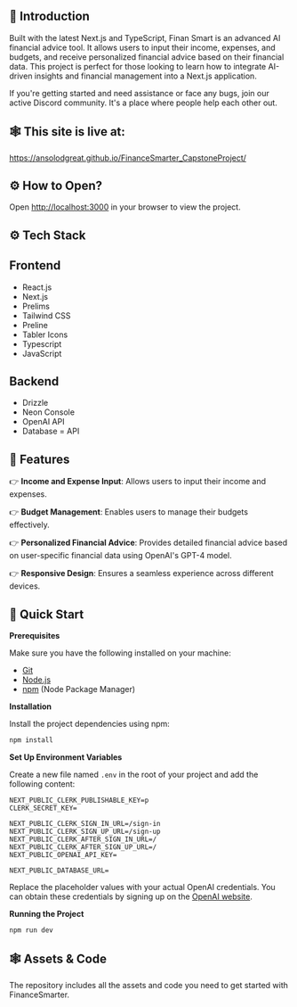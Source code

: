 ## <a name="introduction">🤖 Introduction</a>

Built with the latest Next.js and TypeScript, Finan Smart is an advanced AI financial advice tool. It allows users to input their income, expenses, and budgets, and receive personalized financial advice based on their financial data. This project is perfect for those looking to learn how to integrate AI-driven insights and financial management into a Next.js application.

If you're getting started and need assistance or face any bugs, join our active Discord community. It's a place where people help each other out.

## <a name="site-url">🕸️ This site is live at:</a>

https://ansolodgreat.github.io/FinanceSmarter_CapstoneProject/

## <a name="how-to-open">⚙️ How to Open?</a>

Open [http://localhost:3000](http://localhost:3000) in your browser to view the project.

## <a name="tech-stack">⚙️ Tech Stack</a>

## <a name="tech-stack">Frontend</a>
- React.js
- Next.js
- Prelims
- Tailwind CSS
- Preline
- Tabler Icons
- Typescript
- JavaScript

## <a name="tech-stack">Backend</a>
- Drizzle
- Neon Console
- OpenAI API
- Database
= API

## <a name="features">🔋 Features</a>

👉 **Income and Expense Input**: Allows users to input their income and expenses.

👉 **Budget Management**: Enables users to manage their budgets effectively.

👉 **Personalized Financial Advice**: Provides detailed financial advice based on user-specific financial data using OpenAI's GPT-4 model.

👉 **Responsive Design**: Ensures a seamless experience across different devices.

## <a name="quick-start">🤸 Quick Start</a>

**Prerequisites**

Make sure you have the following installed on your machine:

- [Git](https://git-scm.com/)
- [Node.js](https://nodejs.org/en)
- [npm](https://www.npmjs.com/) (Node Package Manager)


**Installation**

Install the project dependencies using npm:

```bash
npm install
```

**Set Up Environment Variables**

Create a new file named `.env` in the root of your project and add the following content:

```env
NEXT_PUBLIC_CLERK_PUBLISHABLE_KEY=p
CLERK_SECRET_KEY=

NEXT_PUBLIC_CLERK_SIGN_IN_URL=/sign-in
NEXT_PUBLIC_CLERK_SIGN_UP_URL=/sign-up
NEXT_PUBLIC_CLERK_AFTER_SIGN_IN_URL=/
NEXT_PUBLIC_CLERK_AFTER_SIGN_UP_URL=/
NEXT_PUBLIC_OPENAI_API_KEY=

NEXT_PUBLIC_DATABASE_URL=

```

Replace the placeholder values with your actual OpenAI credentials. You can obtain these credentials by signing up on the [OpenAI website](https://openai.com/).

**Running the Project**

```bash
npm run dev
```

## <a name="snippets">🕸️ Assets & Code</a>

The repository includes all the assets and code you need to get started with FinanceSmarter. 


